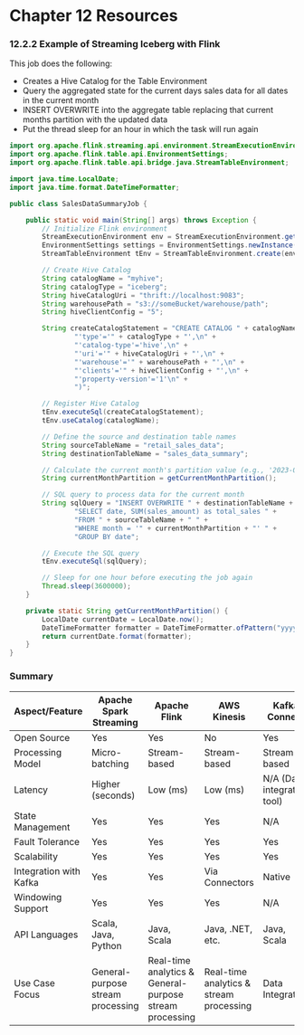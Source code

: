 # Chapter 12 Resources

### 12.2.2 Example of Streaming Iceberg with Flink

This job does the following:
- Creates a Hive Catalog for the Table Environment
- Query the aggregated state for the current days sales data for all dates in the current month
- INSERT OVERWRITE into the aggregate table replacing that current months partition with the updated data
- Put the thread sleep for an hour in which the task will run again


```java
import org.apache.flink.streaming.api.environment.StreamExecutionEnvironment;
import org.apache.flink.table.api.EnvironmentSettings;
import org.apache.flink.table.api.bridge.java.StreamTableEnvironment;

import java.time.LocalDate;
import java.time.format.DateTimeFormatter;

public class SalesDataSummaryJob {

    public static void main(String[] args) throws Exception {
        // Initialize Flink environment
        StreamExecutionEnvironment env = StreamExecutionEnvironment.getExecutionEnvironment();
        EnvironmentSettings settings = EnvironmentSettings.newInstance().useBlinkPlanner().inStreamingMode().build();
        StreamTableEnvironment tEnv = StreamTableEnvironment.create(env, settings);

        // Create Hive Catalog
        String catalogName = "myhive";
        String catalogType = "iceberg";
        String hiveCatalogUri = "thrift://localhost:9083";
        String warehousePath = "s3://someBucket/warehouse/path";
        String hiveClientConfig = "5";

        String createCatalogStatement = "CREATE CATALOG " + catalogName + " WITH (\n" +
                "'type'='" + catalogType + "',\n" +
                "'catalog-type'='hive',\n" +
                "'uri'='" + hiveCatalogUri + "',\n" +
                "'warehouse'='" + warehousePath + "',\n" +
                "'clients'='" + hiveClientConfig + "',\n" +
                "'property-version'='1'\n" +
                ")";

        // Register Hive Catalog
        tEnv.executeSql(createCatalogStatement);
        tEnv.useCatalog(catalogName);

        // Define the source and destination table names
        String sourceTableName = "retail_sales_data";
        String destinationTableName = "sales_data_summary";

        // Calculate the current month's partition value (e.g., '2023-08' for August 2023)
        String currentMonthPartition = getCurrentMonthPartition();

        // SQL query to process data for the current month
        String sqlQuery = "INSERT OVERWRITE " + destinationTableName + " PARTITION (month = '" + currentMonthPartition + "') " +
                "SELECT date, SUM(sales_amount) as total_sales " +
                "FROM " + sourceTableName + " " +
                "WHERE month = '" + currentMonthPartition + "' " +
                "GROUP BY date";

        // Execute the SQL query
        tEnv.executeSql(sqlQuery);

        // Sleep for one hour before executing the job again
        Thread.sleep(3600000);
    }

    private static String getCurrentMonthPartition() {
        LocalDate currentDate = LocalDate.now();
        DateTimeFormatter formatter = DateTimeFormatter.ofPattern("yyyy-MM");
        return currentDate.format(formatter);
    }
}
```

### Summary

| Aspect/Feature             | Apache Spark Streaming  | Apache Flink                          | AWS Kinesis                 | Kafka Connect                |
|----------------------------|-------------------------|---------------------------------------|-----------------------------|-----------------------------|
| Open Source                | Yes                     | Yes                                   | No                          | Yes                         |
| Processing Model           | Micro-batching          | Stream-based                          | Stream-based                | Stream-based                |
| Latency                    | Higher (seconds)        | Low (ms)                              | Low (ms)                    | N/A (Data integration tool) |
| State Management           | Yes                     | Yes                                   | Yes                         | N/A                         |
| Fault Tolerance            | Yes                     | Yes                                   | Yes                         | Yes                         |
| Scalability                | Yes                     | Yes                                   | Yes                         | Yes                         |
| Integration with Kafka     | Yes                     | Yes                                   | Via Connectors              | Native                      |
| Windowing Support          | Yes                     | Yes                                   | Yes                         | N/A                         |
| API Languages              | Scala, Java, Python     | Java, Scala                           | Java, .NET, etc.            | Java, Scala                 |
| Use Case Focus             | General-purpose stream processing | Real-time analytics & General-purpose stream processing | Real-time analytics & stream processing | Data Integration |
